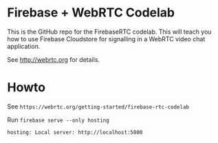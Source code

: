 # Firebase + WebRTC Codelab

This is the GitHub repo for the FirebaseRTC codelab. This will teach you how 
to use Firebase Cloudstore for signalling in a WebRTC video chat application.

See http://webrtc.org for details.

# Howto
See `https://webrtc.org/getting-started/firebase-rtc-codelab`

Run `firebase serve --only hosting`

`hosting: Local server: http://localhost:5000`
